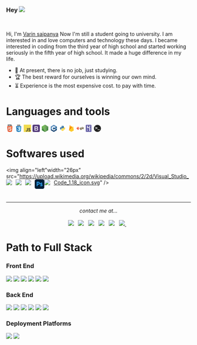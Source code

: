 ### Hey <img src="https://media.giphy.com/media/hvRJCLFzcasrR4ia7z/giphy.gif" width="25px">
<br />

Hi, I'm [Varin saipanya](https://github.com/Varin-V) Now I'm still a student going to university. I am interested in and love computers and technology these days. I became interested in coding from the third year of high school and started working seriously in the fifth year of high school. It made a huge difference in my life.

  
- 💼 At present, there is no job, just studying.
- 🏆 The best reward for ourselves is winning our own mind.    
- ⏳  Experience is the most expensive cost. to pay with time.

# Languages and tools

<code><img height="20" src="https://raw.githubusercontent.com/github/explore/80688e429a7d4ef2fca1e82350fe8e3517d3494d/topics/html/html.png"></code>
<code><img height="20" src="https://raw.githubusercontent.com/github/explore/80688e429a7d4ef2fca1e82350fe8e3517d3494d/topics/css/css.png"></code>
<code><img height="20" src="https://raw.githubusercontent.com/github/explore/80688e429a7d4ef2fca1e82350fe8e3517d3494d/topics/javascript/javascript.png"></code>
<code><img height="20" src="https://raw.githubusercontent.com/github/explore/80688e429a7d4ef2fca1e82350fe8e3517d3494d/topics/bootstrap/bootstrap.png"></code>
<code><img height="20" src="https://raw.githubusercontent.com/github/explore/80688e429a7d4ef2fca1e82350fe8e3517d3494d/topics/nodejs/nodejs.png"></code>
<code><img height="20" src="https://raw.githubusercontent.com/github/explore/80688e429a7d4ef2fca1e82350fe8e3517d3494d/topics/cpp/cpp.png"></code>
<code><img height="20" src="https://raw.githubusercontent.com/github/explore/80688e429a7d4ef2fca1e82350fe8e3517d3494d/topics/python/python.png"></code>
<code><img height="20" src="https://raw.githubusercontent.com/github/explore/80688e429a7d4ef2fca1e82350fe8e3517d3494d/topics/firebase/firebase.png"></code>
<code><img height="20" src="https://raw.githubusercontent.com/github/explore/80688e429a7d4ef2fca1e82350fe8e3517d3494d/topics/git/git.png"></code>
<code><img height="20" src="https://raw.githubusercontent.com/devicons/devicon/master/icons/heroku/heroku-plain.svg"></code>
<code><img height="20" src="https://raw.githubusercontent.com/github/explore/80688e429a7d4ef2fca1e82350fe8e3517d3494d/topics/terminal/terminal.png"></code>
                                                          
# Softwares used

<img align="left"width="26px"  src="https://upload.wikimedia.org/wikipedia/commons/2/2d/Visual_Studio_Code_1.18_icon.svg" />
<img align="left" width="26px" src="https://upload.wikimedia.org/wikipedia/commons/5/59/Visual_Studio_Icon_2019.svg" />
<img align="left" width="26px" src="https://upload.wikimedia.org/wikipedia/commons/7/7b/Icon_Atom.svg"/>
<img align="left" width="26px" src="https://upload.wikimedia.org/wikipedia/commons/7/79/Breezeicons-apps-48-sublime-text.svg"/>
<img align="left" width="26px" src="https://github.com/Aakarsh-B/trying-repos/blob/master/photoshop.png?raw=true"/>
<img align="left" width="26px" src="https://upload.wikimedia.org/wikipedia/commons/7/75/Adobe_Dreamweaver_CC_icon.svg"/>

 
                                                          
<br />

---
                                                          
<p align="center">
  <i>contact me at...</i><br><br>
<a href="https://codelab-74be6.web.app/"><img height="30" src="https://icons-for-free.com/iconfiles/png/512/webpage+website+icon-1320087271286406322.png"></a>&nbsp;&nbsp;
<a href="mailto:warinsaypanya471@gmail.com"><img height="30" src="https://upload.wikimedia.org/wikipedia/commons/e/ec/Circle-icons-mail.svg"></a>&nbsp;&nbsp;
<a href="https://www.instagram.com/varin.js/"><img height="30" src="https://github.com/anirudhbelwadi/anirudhbelwadi/blob/master/images/insta.png"></a>&nbsp;&nbsp;
<a href="https://web.facebook.com/varin.saypanya.33"><img height="30" src="https://github.com/anirudhbelwadi/anirudhbelwadi/blob/master/images/facebook.png"></a>&nbsp;&nbsp;
<a href="https://twitter.com/SaipanyaVarin"><img height="30" src="https://github.com/anirudhbelwadi/anirudhbelwadi/blob/master/images/twitter.png"></a>&nbsp;&nbsp;
<a href="https://discord.gg/Vz3hPGm6yF"><img height="30" src="https://raw.githubusercontent.com/peterthehan/peterthehan/master/assets/discord.svg" />
</a>&nbsp;&nbsp;


   
<br>

# Path to Full Stack

### Front End

<img src="https://img.shields.io/badge/HTML5-E34F26?style=for-the-badge&logo=html5&logoColor=white"> <img  src="https://img.shields.io/badge/CSS3-1572B6?style=for-the-badge&logo=css3&logoColor=white"> <img  src="https://img.shields.io/badge/JavaScript-F7DF1E?style=for-the-badge&logo=javascript&logoColor=black"> <img  src="https://img.shields.io/badge/Bootstrap-563D7C?style=for-the-badge&logo=bootstrap&logoColor=white"> <img  src="https://img.shields.io/badge/React-20232A?style=for-the-badge&logo=react&logoColor=61DAFB"> <img src="https://img.shields.io/badge/Android-9FC037?style=for-the-badge&logo=android&logoColor=white">

### Back End

<img src="https://img.shields.io/badge/Flask-000000?style=for-the-badge&logo=flask&logoColor=white"> <img src="https://img.shields.io/badge/Django-103e2e?style=for-the-badge&logo=django&logoColor=white"> <img src="https://img.shields.io/badge/Python-ffd340?style=for-the-badge&logo=python&logoColor=black"> <img src="https://img.shields.io/badge/Java-e11e21?style=for-the-badge&logo=java&logoColor=white"> <img src="https://img.shields.io/badge/PHP-686ca3?style=for-the-badge&logo=php&logoColor=white"> <img src="https://img.shields.io/badge/Firebase-F5820B?style=for-the-badge&logo=firebase&logoColor=FFCB2B">

### Deployment Platforms

<img src="https://img.shields.io/badge/AWS-f79201?style=for-the-badge&logo=amazon&logoColor=white"> <img src="https://img.shields.io/badge/GCP-4285f4?style=for-the-badge&logo=google&logoColor=white">

